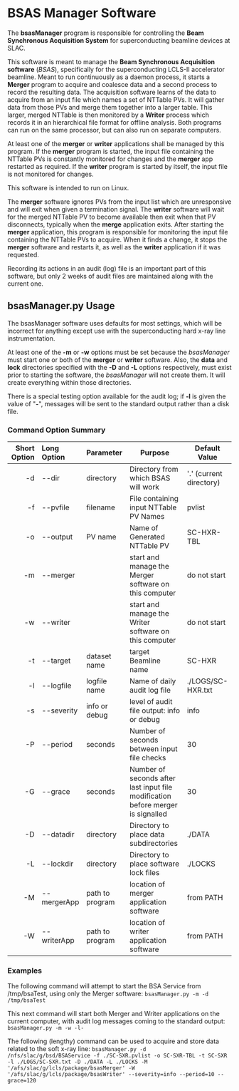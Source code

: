 # BSAS Manager Software
The **bsasManager** program is responsible for controlling the **Beam Synchronous Acquisition System** for superconducting beamline devices at SLAC.

This software is meant to manage the **Beam Synchronous Acquisition software**
(_BSAS_), specifically for the superconducting LCLS-II accelerator beamline. Meant to run continuously as a daemon process, it starts a **Merger** program to
acquire and coalesce data and a second process to record the resulting data.  The
acquisition software learns of the data to acquire from an input file which
names a set of NTTable PVs. It will gather data from those PVs and merge them
together into a larger table.  This larger, merged NTTable is then monitored by
a **Writer** process which records it in an hierarchical file format for offline
analysis.  Both programs can run on the same processor, but can also run on
separate computers.

At least one of the **merger** or **writer** applications shall be managed by this
program.  If the **merger** program is started, the input file containing the
NTTable PVs is constantly monitored for changes and the **merger** app restarted
as required.  If the **writer** program is started by itself, the input file is
not monitored for changes.

This software is intended to run on Linux.

The **merger** software ignores PVs from the input list which are unresponsive and
will exit when given a termination signal.  The **writer** software will wait for
the merged NTTable PV to become available then exit when that PV disconnects,
typically when the **merge** application exits.
After starting the **merger** application, this program is responsible for
monitoring the input file containing the NTTable PVs to acquire.  When it finds
a change, it stops the **merger** software and restarts it, as well as the **writer**
application if it was requested.

Recording its actions in an audit (log) file is an important part of this software, but only 2 weeks
of audit files are maintained along with the current one.

## bsasManager.py Usage
The bsasManager software uses defaults for most settings, which will be incorrect
for anything except use with the superconducting hard x-ray line instrumentation.

At least one of the **-m** or **-w** options must be set because the _bsasManager_ must start one or both of the **merger** or **writer** software.  Also, the **data** and **lock**
directories specified with the **-D** and **-L** options respectively, must exist
prior to starting the software, the _bsasManager_ will not create them.  It will
create everything within those directories.

There is a special testing option available for the audit log; if **-l** is given
the value of "**-**", messages will be sent to the standard output rather than a
disk file.

### Command Option Summary

| **Short Option** | **Long Option** | **Parameter** | **Purpose** | **Default Value** |
|--:|:--|:--|---|---|
|-d| --dir       | directory       | Directory from which BSAS will work | '.' (current directory) |
|-f| --pvfile    | filename        | File containing input NTTable PV Names | pvlist |
|-o| --output    | PV name         | Name of Generated NTTable PV | SC-HXR-TBL |
|-m| --merger    |                 | start and manage the Merger software on this computer | do not start |
|-w| --writer    |                 | start and manage the Writer software on this computer | do not start |
|-t| --target    | dataset name    | target Beamline name | SC-HXR |
|-l| --logfile   | logfile name    | Name of daily audit log file | ./LOGS/SC-HXR.txt |
|-s| --severity  | info or debug   | level of audit file output: info or debug  | info |
|-P| --period    | seconds         | Number of seconds between input file checks | 30 |
|-G| --grace     | seconds         | Number of seconds after last input file modification before merger is signalled | 30 |
|-D| --datadir   | directory       | Directory to place data subdirectories | ./DATA |
|-L| --lockdir   | directory       | Directory to place software lock files | ./LOCKS |
|-M| --mergerApp | path to program | location of merger application software | from PATH |
|-W| --writerApp | path to program | location of writer application software | from PATH |

### Examples
The following command will attempt to start the BSA Service from /tmp/bsaTest, using only the Merger software:
	`bsasManager.py -m -d /tmp/bsaTest `

This next command will start both Merger and Writer applications on the current computer, with audit log messages coming to the standard output:
	`bsasManager.py -m -w -l- `

The following (lengthy) command can be used to acquire and store data related to the soft x-ray line:
	`bsasManager.py -d /nfs/slac/g/bsd/BSAService -f ./SC-SXR.pvlist -o SC-SXR-TBL -t SC-SXR -l ./LOGS/SC-SXR.txt -D ./DATA -L ./LOCKS -M '/afs/slac/g/lcls/package/bsasMerger' -W '/afs/slac/g/lcls/package/bsasWriter' --severity=info --period=10 --grace=120`


